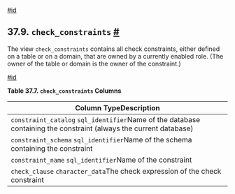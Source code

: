 [#id](#INFOSCHEMA-CHECK-CONSTRAINTS)

## 37.9. `check_constraints` [#](#INFOSCHEMA-CHECK-CONSTRAINTS)

The view `check_constraints` contains all check constraints, either defined on a table or on a domain, that are owned by a currently enabled role. (The owner of the table or domain is the owner of the constraint.)

[#id](#id-1.7.6.13.3)

**Table 37.7. `check_constraints` Columns**

| Column TypeDescription                                                                                            |
| ----------------------------------------------------------------------------------------------------------------- |
| `constraint_catalog` `sql_identifier`Name of the database containing the constraint (always the current database) |
| `constraint_schema` `sql_identifier`Name of the schema containing the constraint                                  |
| `constraint_name` `sql_identifier`Name of the constraint                                                          |
| `check_clause` `character_data`The check expression of the check constraint                                       |
